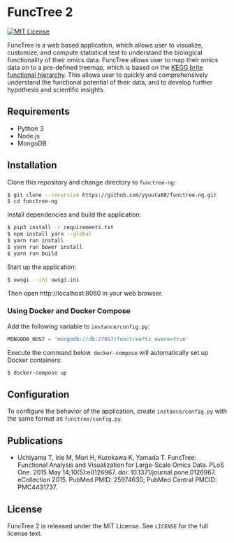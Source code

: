 # FuncTree 2
[![MIT License](https://img.shields.io/badge/License-MIT-blue.svg)](LICENSE)

FuncTree is a web based application, which allows user to visualize, customize, and compute statistical test to understand the biological functionality of their omics data. FuncTree allows user to map their omics data on to a pre-defined treemap, which is based on the [KEGG brite functional hierarchy](http://www.genome.jp/kegg-bin/get_htext?br08902.keg). This allows user to quickly and comprehensively understand the functional potential of their data, and to develop further hypothesis and scientific insights.

## Requirements
- Python 3
- Node.js
- MongoDB

## Installation
Clone this repository and change directory to `functree-ng`:
```bash
$ git clone --recursive https://github.com/yyuuta88/functree-ng.git
$ cd functree-ng
```
Install dependencies and build the application:
```bash
$ pip3 install -r requirements.txt
$ npm install yarn --global
$ yarn run install
$ yarn run bower install
$ yarn run build
```
Start up the application:
```bash
$ uwsgi --ini uwsgi.ini
```
Then open http://localhost:8080 in your web browser.

### Using Docker and Docker Compose
Add the following variable to `instance/config.py`:
```python
MONGODB_HOST = 'mongodb://db:27017/functree?tz_aware=true'
```
Execute the command below. `docker-compose` will automatically set up Docker containers:
```bash
$ docker-compose up
```

## Configuration
To configure the behavior of the application, create `instance/config.py` with the same format as `functree/config.py`.

## Publications
- Uchiyama T, Irie M, Mori H, Kurokawa K, Yamada T. FuncTree: Functional Analysis and Visualization for Large-Scale Omics Data. PLoS One. 2015 May 14;10(5):e0126967. doi: 10.1371/journal.pone.0126967. eCollection 2015. PubMed PMID: 25974630; PubMed Central PMCID: PMC4431737.

## License
FuncTree 2 is released under the MIT License. See `LICENSE` for the full license text.
